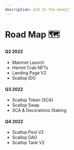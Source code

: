 ```yaml
---
description: SCA to the moon🚀!
---
```


# Road Map 🗺

#### Q2 2022

* Mainnet Launch
* Hermit Crab NFTs
* Landing Page V2
* Scallop IDO

#### Q3 2022

* Scallop Token (SCA)
* Scallop Swap
* SCA & Decorations Staking



#### Q4 2022

* Scallop Pool V2
* Scallop DAO
* Scallop Tank V2